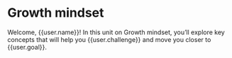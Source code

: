 # Growth mindset

Welcome, {{user.name}}! In this unit on Growth mindset, you’ll explore key concepts that will help you {{user.challenge}} and move you closer to {{user.goal}}.